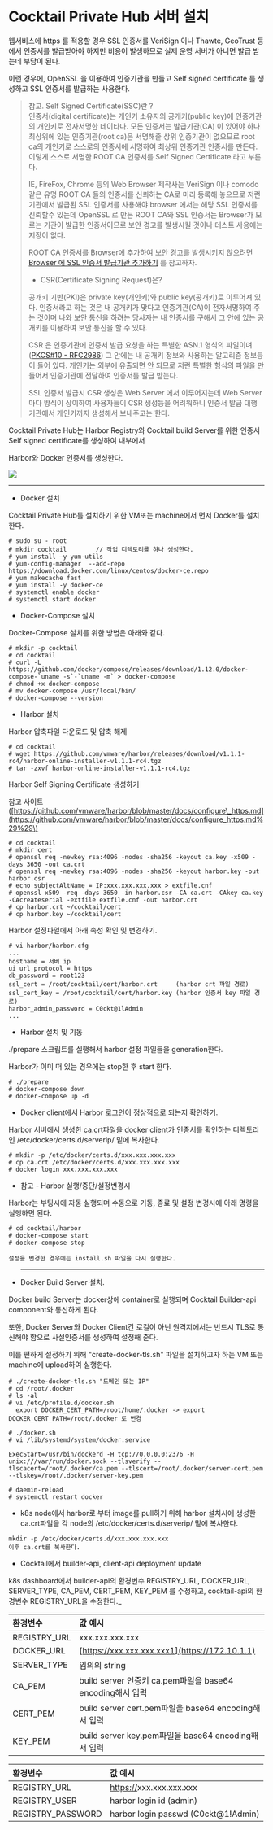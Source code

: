 # Cocktail Private Hub 서버 설치

웹서비스에 https 를 적용할 경우 SSL 인증서를 VeriSign 이나 Thawte, GeoTrust 등에서 인증서를 발급받아야 하지만 비용이 발생하므로 실제 운영 서버가 아니면 발급 받는데 부담이 된다.

이런 경우에, OpenSSL 을 이용하여 인증기관을 만들고 Self signed certificate 를 생성하고 SSL 인증서를 발급하는 사용한다.

> 참고. Self Signed Certificate\(SSC\)란 ?  
> 인증서\(digital certificate\)는 개인키 소유자의 공개키\(public key\)에 인증기관의 개인키로 전자서명한 데이타다. 모든 인증서는 발급기관\(CA\) 이 있어야 하나 최상위에 있는 인증기관\(root ca\)은 서명해줄 상위 인증기관이 없으므로 root ca의 개인키로 스스로의 인증서에 서명하여 최상위 인증기관 인증서를 만든다. 이렇게 스스로 서명한 ROOT CA 인증서를 Self Signed Certificate 라고 부른다.
>
> IE, FireFox, Chrome 등의 Web Browser 제작사는 VeriSign 이나 comodo 같은 유명 ROOT CA 들의 인증서를 신뢰하는 CA로 미리 등록해 놓으므로 저런 기관에서 발급된 SSL 인증서를 사용해야 browser 에서는 해당 SSL 인증서를 신뢰할수 있는데 OpenSSL 로 만든 ROOT CA와 SSL 인증서는 Browser가 모르는 기관이 발급한 인증서이므로 보안 경고를 발생시킬 것이나 테스트 사용에는 지장이 없다.
>
> ROOT CA 인증서를 Browser에 추가하여 보안 경고를 발생시키지 않으려면 [Browser 에 SSL 인증서 발급기관 추가하기](https://www.lesstif.com/pages/viewpage.action?pageId=6979614#) 를 참고하자.
>
> * CSR\(Certificate Signing Request\)은?
>
> 공개키 기반\(PKI\)은 private key\(개인키\)와 public key\(공개키\)로 이루어져 있다. 인증서라고 하는 것은 내 공개키가 맞다고 인증기관\(CA\)이 전자서명하여 주는 것이며 나와 보안 통신을 하려는 당사자는 내 인증서를 구해서 그 안에 있는 공개키를 이용하여 보안 통신을 할 수 있다.
>
> CSR 은 인증기관에 인증서 발급 요청을 하는 특별한 ASN.1 형식의 파일이며\([PKCS\#10 - RFC2986](http://tools.ietf.org/html/rfc2986)\)  그 안에는 내 공개키 정보와 사용하는 알고리즘 정보등이 들어 있다. 개인키는 외부에 유출되면 안 되므로 저런 특별한 형식의 파일을 만들어서 인증기관에 전달하여 인증서를 발급 받는다.
>
> SSL 인증서 발급시 CSR 생성은 Web Server 에서 이루어지는데 Web Server 마다 방식이 상이하여 사용자들이 CSR 생성등을 어려워하니 인증서 발급 대행 기관에서 개인키까지 생성해서 보내주고는 한다.

Cocktail Private Hub는 Harbor Registry와 Cocktail build Server를 위한 인증서 Self signed certificate를 생성하여 내부에서

Harbor와 Docker 인증서를 생성한다.

![](/assets/cocktailhub.jpeg)

---

* Docker 설치

Cocktail Private Hub를 설치하기 위한 VM또는 machine에서 먼저 Docker를 설치한다.

```
# sudo su - root
# mkdir cocktail        // 작업 디렉토리를 하나 생성한다.
# yum install –y yum-utils
# yum-config-manager  --add-repo https://download.docker.com/linux/centos/docker-ce.repo
# yum makecache fast
# yum install -y docker-ce
# systemctl enable docker
# systemctl start docker
```

* Docker-Compose 설치

Docker-Compose 설치를 위한 방법은 아래와 같다.

    # mkdir -p cocktail
    # cd cocktail
    # curl -L https://github.com/docker/compose/releases/download/1.12.0/docker-compose-`uname -s`-`uname -m` > docker-compose
    # chmod +x docker-compose
    # mv docker-compose /usr/local/bin/
    # docker-compose --version

* Harbor 설치

Harbor 압축파일 다운로드 및 압축 해제

```
# cd cocktail
# wget https://github.com/vmware/harbor/releases/download/v1.1.1-rc4/harbor-online-installer-v1.1.1-rc4.tgz
# tar -zxvf harbor-online-installer-v1.1.1-rc4.tgz
```

Harbor Self Signing Certificate 생성하기

참고 사이트 \([https://github.com/vmware/harbor/blob/master/docs/configure\_https.md](https://github.com/vmware/harbor/blob/master/docs/configure_https.md%29%29\)

```
# cd cocktail
# mkdir cert
# openssl req -newkey rsa:4096 -nodes -sha256 -keyout ca.key -x509 -days 3650 -out ca.crt
# openssl req -newkey rsa:4096 -nodes -sha256 -keyout harbor.key -out harbor.csr
# echo subjectAltName = IP:xxx.xxx.xxx.xxx > extfile.cnf
# openssl x509 -req -days 3650 -in harbor.csr -CA ca.crt -CAkey ca.key -CAcreateserial -extfile extfile.cnf -out harbor.crt
# cp harbor.crt ~/cocktail/cert
# cp harbor.key ~/cocktail/cert
```

Harbor 설정파일에서 아래  속성 확인 및 변경하기.

```
# vi harbor/harbor.cfg
...
hostname = 서버 ip
ui_url_protocol = https
db_password = root123
ssl_cert = /root/cocktail/cert/harbor.crt     (harbor crt 파일 경로)
ssl_cert_key = /root/cocktail/cert/harbor.key (harbor 인증서 key 파일 경로)
harbor_admin_password = C0ckt@1lAdmin
...
```

* Harbor 설치 및 기동

./prepare 스크립트를 실행해서 harbor 설정 파일들을 generation한다.

Harbor가 이미 떠 있는 경우에는 stop한 후 start 한다.

```
# ./prepare
# docker-compose down
# docker-compose up -d
```

* Docker client에서 Harbor 로그인이 정상적으로 되는지 확인하기.

Harbor 서버에서 생성한 ca.crt파일을 docker client가 인증서를 확인하는 디렉토리인 /etc/docker/certs.d/serverip/ 밑에 복사한다.

```
# mkdir -p /etc/docker/certs.d/xxx.xxx.xxx.xxx
# cp ca.crt /etc/docker/certs.d/xxx.xxx.xxx.xxx
# docker login xxx.xxx.xxx.xxx
```

* 참고 - Harbor 실행/중단/설정변경시

Harbor는 부팅시에 자동 실행되며 수동으로 기동, 종료 및 설정 변경시에 아래 명령을 실행하면 된다.

```
# cd cocktail/harbor
# docker-compose start
# docker-compose stop

설정을 변경한 경우에는 install.sh 파일을 다시 실행한다.
```

* ---

  Docker Build Server 설치.

Docker build Server는 docker상에 container로 실행되며 Cocktail Builder-api component와 통신하게 된다.

또한,  Docker Server와 Docker Client간 로컬이 아닌 원격지에서는 반드시 TLS로 통신해야 함으로 사설인증서를 생성하여 설정해 준다.

이를 편하게 설정하기 위해 "create-docker-tls.sh" 파일을 설치하고자 하는 VM 또는 machine에 upload하여 실행한다.

```
# ./create-docker-tls.sh "도메인 또는 IP"
# cd /root/.docker
# ls -al
# vi /etc/profile.d/docker.sh
  export DOCKER_CERT_PATH=/root/home/.docker -> export DOCKER_CERT_PATH=/root/.docker 로 변경

# ./docker.sh
# vi /lib/systemd/system/docker.service  

ExecStart=/usr/bin/dockerd -H tcp://0.0.0.0:2376 -H unix:///var/run/docker.sock --tlsverify --tlscacert=/root/.docker/ca.pem --tlscert=/root/.docker/server-cert.pem --tlskey=/root/.docker/server-key.pem

# daemin-reload
# systemctl restart docker
```

* k8s node에서 harbor로 부터 image를 pull하기 위해 harbor 설치시에 생성한 ca.crt파일을 각  node의 /etc/docker/certs.d/serverip/ 밑에 복사한다.

```
mkdir -p /etc/docker/certs.d/xxx.xxx.xxx.xxx
이후 ca.crt를 복사한다.
```

* Cocktail에서 builder-api, client-api deployment update

k8s dashboard에서 builder-api의 환경변수 REGISTRY_URL, DOCKER\_URL, SERVER\_TYPE, CA\_PEM, CERT\_PEM, KEY\_PEM 를 수정하고, cocktail-api의 환경변수 REGISTRY\_URL을 수정한다._

| 환경변수 | 값 예시 |
| :--- | :--- |
| REGISTRY\_URL | xxx.xxx.xxx.xxx |
| DOCKER\_URL | [https://xxx.xxx.xxx.xxx1](https://172.10.1.1) |
| SERVER\_TYPE | 임의의 string |
| CA\_PEM | build server 인증키 ca.pem파일을 base64 encoding해서  입력 |
| CERT\_PEM | build server cert.pem파일을 base64 encoding해서 입력 |
| KEY\_PEM | build server key.pem파일을 base64 encoding해서 입력 |

| 환경변수 | 값 예시 |
| :--- | :--- |
| REGISTRY\_URL | [https://](https://172.10.1.1)xxx.xxx.xxx.xxx |
| REGISTRY\_USER | harbor login id \(admin\) |
| REGISTRY\_PASSWORD | harbor login passwd \(C0ckt@1!Admin\) |



